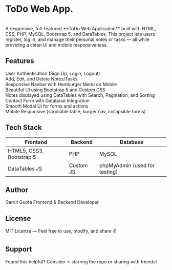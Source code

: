 # ToDo Web App.
<br>
A responsive, full-featured **ToDo Web Application** built with HTML, CSS, PHP, MySQL, Bootstrap 5, and DataTables. This project lets users register, log in, and manage their personal notes or tasks — all while providing a clean UI and mobile responsiveness.


##  Features

 User Authentication (Sign Up, Login, Logout)  
 Add, Edit, and Delete Notes/Tasks  
 Responsive Navbar with Hamburger Menu on Mobile  
 Beautiful UI using Bootstrap 5 and Custom CSS  
 Notes displayed using DataTables with Search, Pagination, and Sorting  
 Contact Form with Database Integration  
 Smooth Modal UI for forms and actions  
 Mobile Responsive (scrollable table, burger nav, collapsible forms)


##  Tech Stack

| Frontend | Backend | Database |
|----------|---------|----------|
| HTML5, CSS3, Bootstrap 5 | PHP | MySQL |
| DataTables JS | Custom JS | phpMyAdmin (used for testing) |


##   Author
Garvit Gupta
Frontend & Backend Developer

##  License
MIT License — Feel free to use, modify, and share ✌️


##  Support
Found this helpful? Consider ⭐ starring the repo or sharing with friends!
